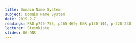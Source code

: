 ```yaml
---
title: Domain Name System
subject: Domain Name System
date: 2019-2-7
readings: P&D p745-755, p465-469; K&R p130-144, p-228-230
lecturer: Steenkiste
slides: 06-DNS
---
```

